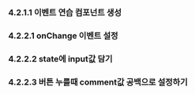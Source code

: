 ### 4.2.1.1 이벤트 연습 컴포넌트 생성

### 4.2.2.1 onChange 이벤트 설정

### 4.2.2.2 state에 input값 담기

### 4.2.2.3 버튼 누를때 comment값 공백으로 설정하기
